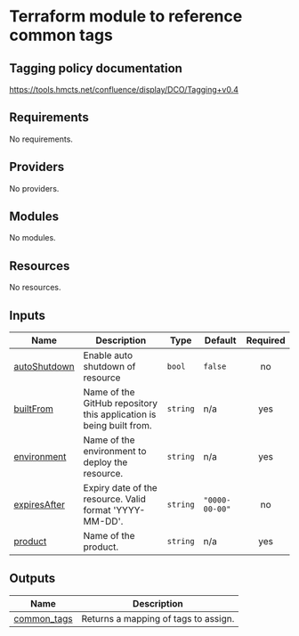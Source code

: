 # Terraform module to reference common tags

## Tagging policy documentation

https://tools.hmcts.net/confluence/display/DCO/Tagging+v0.4

## Requirements

No requirements.

## Providers

No providers.

## Modules

No modules.

## Resources

No resources.

## Inputs

| Name | Description | Type | Default | Required |
|------|-------------|------|---------|:--------:|
| <a name="input_autoShutdown"></a> [autoShutdown](#input\_autoShutdown) | Enable auto shutdown of resource | `bool` | `false` | no |
| <a name="input_builtFrom"></a> [builtFrom](#input\_builtFrom) | Name of the GitHub repository this application is being built from. | `string` | n/a | yes |
| <a name="input_environment"></a> [environment](#input\_environment) | Name of the environment to deploy the resource. | `string` | n/a | yes |
| <a name="input_expiresAfter"></a> [expiresAfter](#input\_expiresAfter) | Expiry date of the resource. Valid format 'YYYY-MM-DD'. | `string` | `"0000-00-00"` | no |
| <a name="input_product"></a> [product](#input\_product) | Name of the product. | `string` | n/a | yes |

## Outputs

| Name | Description |
|------|-------------|
| <a name="output_common_tags"></a> [common\_tags](#output\_common\_tags) | Returns a mapping of tags to assign. |
